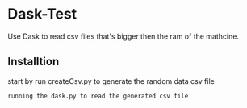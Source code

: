 # Dask-Test
Use Dask to read csv files that's bigger then the ram of the mathcine.

## Installtion

start by run createCsv.py to generate the random data csv file

```
running the dask.py to read the generated csv file

